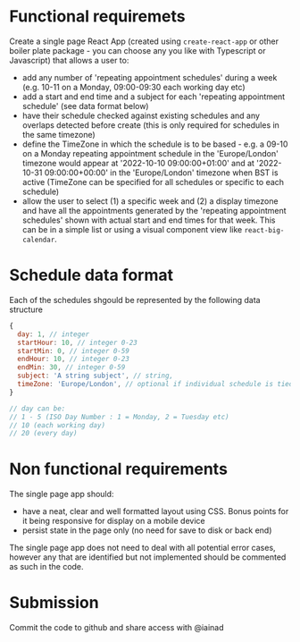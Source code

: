 # Functional requiremets

Create a single page React App (created using `create-react-app` or other boiler plate package - you can choose any you like with Typescript or Javascript) that allows a user to:

- add any number of 'repeating appointment schedules' during a week (e.g. 10-11 on a Monday, 09:00-09:30 each working day etc)
- add a start and end time and a subject for each 'repeating appointment schedule' (see data format below)
- have their schedule checked against existing schedules and any overlaps detected before create (this is only required for schedules in the same timezone)
- define the TimeZone in which the schedule is to be based - e.g. a 09-10 on a Monday repeating appointment schedule in the 'Europe/London' timezone would appear at '2022-10-10 09:00:00+01:00' and at '2022-10-31 09:00:00+00:00' in the 'Europe/London' timezone when BST is active (TimeZone can be specified for all schedules or specific to each schedule)
- allow the user to select (1) a specific week and (2) a display timezone and have all the appointments generated by the 'repeating appointment schedules' shown with actual start and end times for that week. This can be in a simple list or using a visual component view like `react-big-calendar`.

# Schedule data format

Each of the schedules shgould be represented by the following data structure

```javascript
{
  day: 1, // integer
  startHour: 10, // integer 0-23
  startMin: 0, // integer 0-59
  endHour: 10, // integer 0-23
  endMin: 30, // integer 0-59
  subject: 'A string subject', // string,
  timeZone: 'Europe/London', // optional if individual schedule is tied to a timezone
}

// day can be:
// 1 - 5 (ISO Day Number : 1 = Monday, 2 = Tuesday etc)
// 10 (each working day)
// 20 (every day)
```

# Non functional requirements

The single page app should:

- have a neat, clear and well formatted layout using CSS. Bonus points for it being responsive for display on a mobile device
- persist state in the page only (no need for save to disk or back end)

The single page app does not need to deal with all potential error cases, however any that are identified but not implemented should be commented as such in the code.

# Submission

Commit the code to github and share access with @iainad
